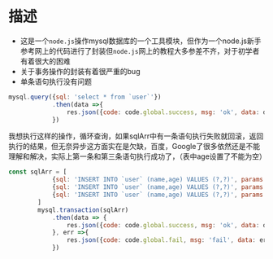 # 描述

- 这是一个`node.js`操作mysql数据库的一个工具模块，但作为一个node.js新手参考网上的代码进行了封装但`node.js`网上的教程大多参差不齐，对于初学者有着很大的困难
- 关于事务操作的封装有着很严重的bug
- 单条语句执行没有问题

``` javascript
mysql.query({sql: 'select * from `user`'})
            .then(data =>{
                res.json({code: code.global.success, msg: 'ok', data: data})
            })
```



我想执行这样的操作，循环查询，如果sqlArr中有一条语句执行失败就回滚，返回执行的结果，但无奈异步这方面实在是欠缺，百度，Google了很多依然还是不能理解和解决，实际上第一条和第三条语句执行成功了，（表中age设置了不能为空）

``` javascript
const sqlArr = [
            {sql: 'INSERT INTO `user` (name,age) VALUES (?,?)', params: ['libai', 1]},
            {sql: 'INSERT INTO `user` (name,age) VALUES (?,?)', params: ['hanxin',null]},
            {sql: 'INSERT INTO `user` (name,age) VALUES (?,?)', params: ['libai', 2]},
        ]
        mysql.transaction(sqlArr)
            .then(data => {
                res.json({code: code.global.success, msg: 'ok', data: data})
            }, err =>{
                res.json({code: code.global.fail, msg: 'fail', data: err})
            })
```

